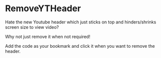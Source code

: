 RemoveYTHeader
==============

Hate the new Youtube header which just sticks on top and hinders/shrinks screen size to view video?

Why not just remove it when not required!

Add the code as your bookmark and click it when you want to remove the header.
